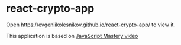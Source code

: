 # react-crypto-app
Open https://evgeniikolesnikov.github.io/react-crypto-app/ to view it.  

This application is based on [JavaScript Mastery video](https://www.youtube.com/watch?v=9DDX3US3kss&ab_channel=JavaScriptMastery)